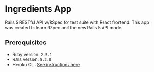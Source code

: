 # Ingredients App

Rails 5 RESTful API w/RSpec for test suite with React frontend.  This app was created to learn RSpec and the new Rails 5 API mode.

## Prerequisites

* Ruby version: `2.5.1`
* Rails version: `5.2.0`
* Heroku CLI: [See instructions here](https://devcenter.heroku.com/articles/heroku-cli)

